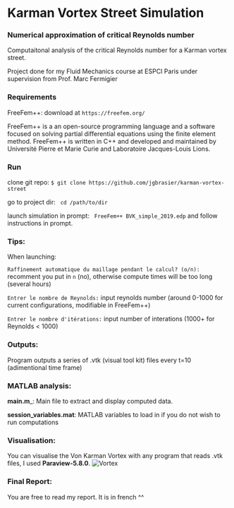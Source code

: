 # Karman Vortex Street Simulation

### Numerical approximation of critical Reynolds number
Computaitonal analysis of the critical Reynolds number for a Karman vortex street.

Project done for my Fluid Mechanics course at ESPCI Paris under supervision from Prof. Marc Fermigier

### Requirements

FreeFem++: download at ```https://freefem.org/```

FreeFem++ is a an open-source programming language and a software focused on solving partial differential equations using the finite element method. FreeFem++ is written in C++ and developed and maintained by Université Pierre et Marie Curie and Laboratoire Jacques-Louis Lions.

### Run

clone git repo: ```$ git clone https://github.com/jgbrasier/karman-vortex-street```

go to project dir: ``` cd /path/to/dir```

launch simulation in prompt: ``` FreeFem++ BVK_simple_2019.edp``` and follow instructions in prompt.

### Tips:

When launching: 

``` Raffinement automatique du maillage pendant le calcul? (o/n): ``` recomment you put in ```n``` (no), otherwise compute times will be too long (several hours)

``` Entrer le nombre de Reynolds: ``` input reynolds number (around 0-1000 for current configurations, modifiable in FreeFem++)

``` Entrer le nombre d'itérations: ``` input number of interations (1000+ for Reynolds < 1000)

### Outputs:

Program outputs a series of .vtk (visual tool kit) files every t=10 (adimentional time frame)

### MATLAB analysis:

__main.m___: Main file to extract and display computed data.

__session_variables.mat__: MATLAB variables to load in if you do not wish to run computations

### Visualisation:
You can visualise the Von Karman Vortex with any program that reads .vtk files, I used __Paraview-5.8.0__.
![Vortex](Captures/Re100_courant.png)

### Final Report:
You are free to read my report. It is in french ^^
